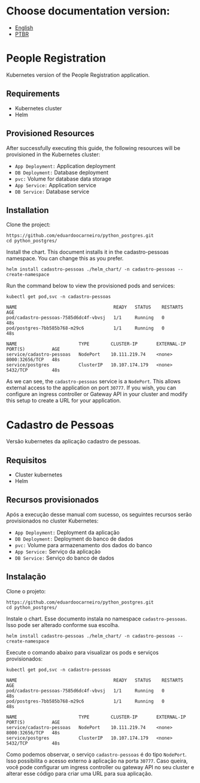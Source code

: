 # Choose documentation version:

* [English](#people-registration)
* [PTBR](#cadastro-de-pessoas)

# People Registration
Kubernetes version of the People Registration application.

## Requirements

* Kubernetes cluster
* Helm

## Provisioned Resources
After successfully executing this guide, the following resources will be provisioned in the Kubernetes cluster:

* ```App Deployment:``` Application deployment
* ```DB Deployment:``` Database deployment
* ```pvc:``` Volume for database data storage
* ```App Service:``` Application service
* ```DB Service:``` Database service

## Installation
Clone the project:

```
https://github.com/eduardoocarneiro/python_postgres.git
cd python_postgres/
```

Install the chart. This document installs it in the cadastro-pessoas namespace. You can change this as you prefer.

```
helm install cadastro-pessoas ./helm_chart/ -n cadastro-pessoas --create-namespace
```

Run the command below to view the provisioned pods and services:

```
kubectl get pod,svc -n cadastro-pessoas

NAME                                    READY   STATUS    RESTARTS   AGE
pod/cadastro-pessoas-7585d6dc4f-vbvsj   1/1     Running   0          48s
pod/postgres-7bb585b768-m29c6           1/1     Running   0          48s

NAME                       TYPE        CLUSTER-IP       EXTERNAL-IP   PORT(S)          AGE
service/cadastro-pessoas   NodePort    10.111.219.74    <none>        8000:32656/TCP   48s
service/postgres           ClusterIP   10.107.174.179   <none>        5432/TCP         48s
```

As we can see, the ```cadastro-pessoas``` service is a ```NodePort```. This allows external access to the application on port ```30777```. If you wish, you can configure an ingress controller or Gateway API in your cluster and modify this setup to create a URL for your application.

# Cadastro de Pessoas
Versão kubernetes da aplicação cadastro de pessoas.

## Requisitos

* Cluster kubernetes
* Helm

## Recursos provisionados
Após a execução desse manual com sucesso, os seguintes recursos serão provisionados no cluster Kubernetes:

* ```App Deployment:``` Deployment da aplicação
* ```DB Deployment:``` Deployment do banco de dados
* ```pvc:``` Volume para armazenamento dos dados do banco
* ```App Service:``` Serviço da aplicação
* ```DB Service:``` Serviço do banco de dados

## Instalação
Clone o projeto:

```
https://github.com/eduardoocarneiro/python_postgres.git
cd python_postgres/
```

Instale o chart. Esse documento instala no namespace ```cadastro-pessoas```. Isso pode ser alterado conforme sua escolha.

```
helm install cadastro-pessoas ./helm_chart/ -n cadastro-pessoas --create-namespace
```

Execute o comando abaixo para visualizar os pods e serviços provisionados:

```
kubectl get pod,svc -n cadastro-pessoas

NAME                                    READY   STATUS    RESTARTS   AGE
pod/cadastro-pessoas-7585d6dc4f-vbvsj   1/1     Running   0          48s
pod/postgres-7bb585b768-m29c6           1/1     Running   0          48s

NAME                       TYPE        CLUSTER-IP       EXTERNAL-IP   PORT(S)          AGE
service/cadastro-pessoas   NodePort    10.111.219.74    <none>        8000:32656/TCP   48s
service/postgres           ClusterIP   10.107.174.179   <none>        5432/TCP         48s
```

Como podemos observar, o serviço ```cadastro-pessoas``` é do tipo ```NodePort```. Isso possibilita o acesso externo à aplicação na porta ```30777```. Caso queira, você pode configurar um ingress controller ou gateway API no seu cluster e alterar esse código para criar uma URL para sua aplicação.
